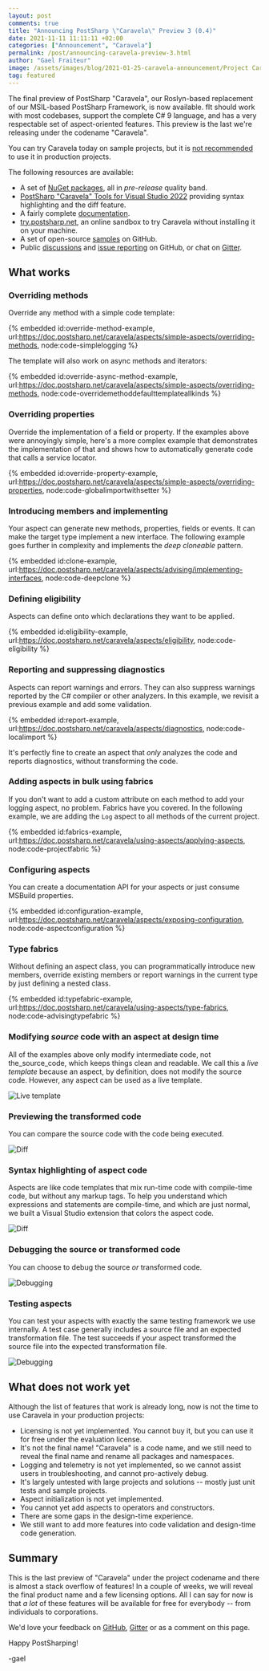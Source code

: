 ```yaml
---
layout: post 
comments: true
title: "Announcing PostSharp \"Caravela\" Preview 3 (0.4)"
date: 2021-11-11 11:11:11 +02:00
categories: ["Announcement", "Caravela"]
permalink: /post/announcing-caravela-preview-3.html
author: "Gael Fraiteur"
image: /assets/images/blog/2021-01-25-caravela-announcement/Project Caravela 1.png
tag: featured
---
```


The final preview of PostSharp "Caravela", our Roslyn-based replacement of our MSIL-based PostSharp Framework, is now available. fIt should work with most codebases, support the complete C# 9 language, and has a very respectable set of aspect-oriented features. This preview is the last we're releasing under the codename "Caravela". 

You can try Caravela today on sample projects, but it is [not recommended](#what-does-not-work-yet) to use it in production projects.

The following resources are available:

* A set of [NuGet packages](https://www.nuget.org/packages?q=Caravela), all in _pre-release_ quality band.
* [PostSharp "Caravela" Tools for Visual Studio 2022](https://marketplace.visualstudio.com/items?itemName=PostSharpTechnologies.caravela) providing syntax highlighting and the diff feature.
* A fairly complete [documentation](https://doc.postsharp.net/caravela/).
* [try.postsharp.net](https://try.postsharp.net/), an online sandbox to try Caravela without installing it on your machine.
* A set of open-source [samples](https://github.com/postsharp/Caravela.Samples) on GitHub.
* Public [discussions](https://github.com/postsharp/Caravela/discussions) and [issue reporting](https://github.com/postsharp/Caravela/issues) on GitHub, or chat on [Gitter](https://gitter.im/postsharp/caravela?utm_source=badge&utm_medium=badge&utm_campaign=pr-badge).

## What works

### Overriding methods

Override any method with a simple code template:

{% embedded id:override-method-example, url:https://doc.postsharp.net/caravela/aspects/simple-aspects/overriding-methods, node:code-simplelogging %}

The template will also work on async methods and iterators:

{% embedded id:override-async-method-example, url:https://doc.postsharp.net/caravela/aspects/simple-aspects/overriding-methods, node:code-overridemethoddefaulttemplateallkinds %}

### Overriding properties

Override the implementation of a field or property. If the examples above were annoyingly simple, here's a more complex example that demonstrates the implementation of that and shows how to automatically generate code that calls a service locator.

{% embedded id:override-property-example, url:https://doc.postsharp.net/caravela/aspects/simple-aspects/overriding-properties, node:code-globalimportwithsetter %}

### Introducing members and implementing

Your aspect can generate new methods, properties, fields or events. It can make the target type implement a new interface. The following example goes further in complexity and implements the _deep cloneable_ pattern. 

{% embedded id:clone-example, url:https://doc.postsharp.net/caravela/aspects/advising/implementing-interfaces, node:code-deepclone %}

### Defining eligibility

Aspects can define onto which declarations they want to be applied. 

{% embedded id:eligibility-example, url:https://doc.postsharp.net/caravela/aspects/eligibility, node:code-eligibility %}

### Reporting and suppressing diagnostics

Aspects can report warnings and errors. They can also suppress warnings reported by the C# compiler or other analyzers. In this example, we revisit a previous example and add some validation.

{% embedded id:report-example, url:https://doc.postsharp.net/caravela/aspects/diagnostics, node:code-localimport %}

It's perfectly fine to create an aspect that _only_ analyzes the code and reports diagnostics, without transforming the code.

### Adding aspects in bulk using fabrics

If you don't want to add a custom attribute on each method to add your logging aspect, no problem. Fabrics have you covered. In the following example, we are adding the `Log` aspect to all methods of the current project.

{% embedded id:fabrics-example, url:https://doc.postsharp.net/caravela/using-aspects/applying-aspects, node:code-projectfabric %}

### Configuring aspects

You can create a documentation API for your aspects or just consume MSBuild properties.

{% embedded id:configuration-example, url:https://doc.postsharp.net/caravela/aspects/exposing-configuration, node:code-aspectconfiguration %}

### Type fabrics

Without defining an aspect class, you can programmatically introduce new members, override existing members or report warnings in the current type by just defining a nested class.

{% embedded id:typefabric-example, url:https://doc.postsharp.net/caravela/using-aspects/type-fabrics, node:code-advisingtypefabric %}

### Modifying _source_ code with an aspect at design time

All of the examples above only modify intermediate code, not the_source_code, which keeps things clean and readable. We call this a _live template_ because an aspect, by definition, does not modify the source code. However, any aspect can be used as a live template. 

![Live template](/assets/images/blog/2021-11-caravela-preview/live-template.png#unzoom200)

### Previewing the transformed code

You can compare the source code with the code being executed.

![Diff](/assets/images/blog/2021-11-caravela-preview/diff.png#unzoom300)

### Syntax highlighting of aspect code

Aspects are like code templates that mix run-time code with compile-time code, but without any markup tags. To help you understand which expressions and statements are compile-time, and which are just normal, we built a Visual Studio extension that colors the aspect code.

![Diff](/assets/images/blog/2021-11-caravela-preview/syntax-highlighting.png#unzoom150)

### Debugging the source or transformed code

You can choose to debug the source _or_ transformed code.

![Debugging](/assets/images/blog/2021-11-caravela-preview/debugging.png#unzoom200)

### Testing aspects

You can test your aspects with exactly the same testing framework we use internally. A test case generally includes a source file and an expected transformation file. The test succeeds if your aspect transformed the source file into the expected transformation file.

![Debugging](/assets/images/blog/2021-11-caravela-preview/testing.png#unzoom200)

## What does not work yet

Although the list of features that work is already long, now is not the time to use Caravela in your production projects:

* Licensing is not yet implemented. You cannot buy it, but you can use it for free under the evaluation license.
* It's not the final name! "Caravela" is a code name, and we still need to reveal the final name and rename all packages and namespaces.
* Logging and telemetry is not yet implemented, so we cannot assist users in troubleshooting, and cannot pro-actively debug.
* It's largely untested with large projects and solutions -- mostly just unit tests and sample projects.
* Aspect initialization is not yet implemented.
* You cannot yet add aspects to operators and constructors.
* There are some gaps in the design-time experience.
* We still want to add more features into code validation and design-time code generation.

## Summary

This is the last preview of "Caravela" under the project codename and there is almost a stack overflow of features! In a couple of weeks, we will reveal the final product name and a few licensing options. All I can say for now is that _a lot_ of these features will be available for free for everybody -- from individuals to corporations.

We'd love your feedback on [GitHub](https://github.com/postsharp/Caravela/discussions), [Gitter](https://gitter.im/postsharp/caravela?utm_source=badge&utm_medium=badge&utm_campaign=pr-badge) or as a comment on this page.

Happy PostSharping!

-gael
